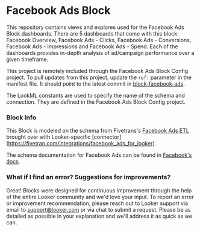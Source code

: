 # Facebook Ads Block

This repository contains views and explores used for the Facebook Ads Block dashboards. There are 5 dashboards that come with this block: Facebook Overview, Facebook Ads - Clicks, Facebook Ads - Conversions, Facebook Ads - Impressions and Facebook Ads - Spend. Each of the dashboards provides in-depth analysis of ad/campaign performance over a given timeframe.

This project is remotely included through the Facebook Ads Block Config project.
To pull updates from this project, update the `ref:` parameter in the manifest file. It should point to the latest commit in [block-facebook-ads](https://github.com/looker/block-facebook-ads/commits/master).

The LookML constants are used to specify the name of the schema and connection. They are defined in the Facebook Ads Block Config project.


### Block Info

This Block is modeled on the schema from Fivetrans's [Facebook Ads ETL](https://fivetran.com/directory/facebook-ads-insights) brought over with Looker-specific [connector] (https://fivetran.com/integrations/facebook_ads_for_looker).

The schema documentation for Facebook Ads can be found in [Facebook's docs](https://developers.facebook.com/docs/marketing-api/insights/breakdowns).

### What if I find an error? Suggestions for improvements?

Great! Blocks were designed for continuous improvement through the help of the entire Looker community and we'd love your input. To report an error or improvement recommendation, please reach out to Looker support via email to support@looker.com or via chat to submit a request. Please be as detailed as possible in your explanation and we'll address it as quick as we can.
